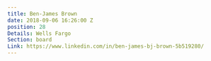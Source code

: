 ```yaml
---
title: Ben-James Brown
date: 2018-09-06 16:26:00 Z
position: 28
Details: Wells Fargo
Section: board
Link: https://www.linkedin.com/in/ben-james-bj-brown-5b519280/
---
```


